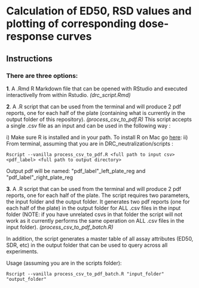 # Calculation of ED50, RSD values and plotting of corresponding dose-response curves
## Instructions 

### There are three options: 

**1**. A .Rmd R Markdown file that can be opened with RStudio and executed interactivelly 
from within Rstudio. 
*(drc_script.Rmd)*

**2**. A .R script that can be used from the terminal and will produce 2 pdf reports, one for 
each half of the plate (containing what is currently in the output folder of this repository).
*(process_csv_to_pdf.R)*
This script accepts a single .csv file as an input and can be used in the following way :

i) Make sure R is installed and in your path. To install R on Mac go [here](https://cran.r-project.org/bin/macosx/): 
ii) From terminal, assuming that you are in DRC_neutralization/scripts : 

```
Rscript --vanilla process_csv_to_pdf.R <full path to input csv> <pdf_label> <full path to output directory>
```

Output pdf will be named: "pdf_label"_left_plate_reg and "pdf_label"_right_plate_reg


**3**. A .R script that can be used from the terminal and will produce 2 pdf reports, one for 
each half of the plate. The script requires two parameters, the input folder and the output folder. 
It generates two pdf reports (one for each half of the plate) in the output folder for ALL .csv files
in the input folder (NOTE: if you have unrelated csvs in that folder the script will not work as it 
currently performs the same operation on ALL .csv files in the input folder). 
*(process_csv_to_pdf_batch.R)*

In addition, the script generates a master table of all assay attributes (ED50, SDR, etc) in the output folder that can be
used to query across all experiments. 

Usage (assuming you are in the scripts folder):
```
Rscript --vanilla process_csv_to_pdf_batch.R "input_folder" "output_folder"
```
